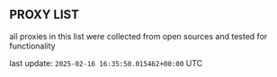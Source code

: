 ## PROXY LIST

all proxies in this list were collected from open sources and tested for functionality

last update: `2025-02-16 16:35:50.015462+00:00` UTC